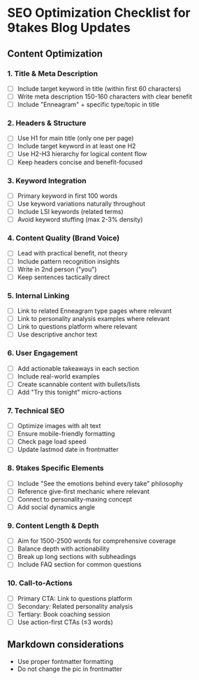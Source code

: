 # SEO Optimization Checklist for 9takes Blog Updates

## Content Optimization

### 1. **Title & Meta Description**
- [ ] Include target keyword in title (within first 60 characters)
- [ ] Write meta description 150-160 characters with clear benefit
- [ ] Include "Enneagram" + specific type/topic in title

### 2. **Headers & Structure**
- [ ] Use H1 for main title (only one per page)
- [ ] Include target keyword in at least one H2
- [ ] Use H2-H3 hierarchy for logical content flow
- [ ] Keep headers concise and benefit-focused

### 3. **Keyword Integration**
- [ ] Primary keyword in first 100 words
- [ ] Use keyword variations naturally throughout
- [ ] Include LSI keywords (related terms)
- [ ] Avoid keyword stuffing (max 2-3% density)

### 4. **Content Quality (Brand Voice)**
- [ ] Lead with practical benefit, not theory
- [ ] Include pattern recognition insights
- [ ] Write in 2nd person ("you")
- [ ] Keep sentences tactically direct

### 5. **Internal Linking**
- [ ] Link to related Enneagram type pages where relevant
- [ ] Link to personality analysis examples where relevant
- [ ] Link to questions platform where relevant
- [ ] Use descriptive anchor text

### 6. **User Engagement**
- [ ] Add actionable takeaways in each section
- [ ] Include real-world examples
- [ ] Create scannable content with bullets/lists
- [ ] Add "Try this tonight" micro-actions

### 7. **Technical SEO**
- [ ] Optimize images with alt text
- [ ] Ensure mobile-friendly formatting
- [ ] Check page load speed
- [ ] Update lastmod date in frontmatter

### 8. **9takes Specific Elements**
- [ ] Include "See the emotions behind every take" philosophy
- [ ] Reference give-first mechanic where relevant
- [ ] Connect to personality-maxing concept
- [ ] Add social dynamics angle

### 9. **Content Length & Depth**
- [ ] Aim for 1500-2500 words for comprehensive coverage
- [ ] Balance depth with actionability
- [ ] Break up long sections with subheadings
- [ ] Include FAQ section for common questions

### 10. **Call-to-Actions**
- [ ] Primary CTA: Link to questions platform
- [ ] Secondary: Related personality analysis
- [ ] Tertiary: Book coaching session
- [ ] Use action-first CTAs (≤3 words)

## Markdown considerations
- Use proper fontmatter formatting
- Do not change the pic in frontmatter
